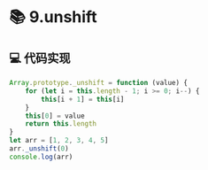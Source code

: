 # 📚 9.unshift

## 💻 代码实现
```typescript
Array.prototype._unshift = function (value) {
    for (let i = this.length - 1; i >= 0; i--) {
        this[i + 1] = this[i]
    }
    this[0] = value
    return this.length
}
let arr = [1, 2, 3, 4, 5]
arr._unshift(0)
console.log(arr)

```
